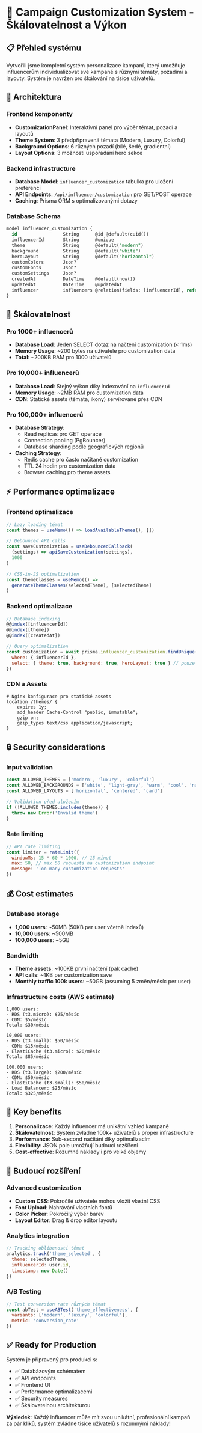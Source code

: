 # 🎨 Campaign Customization System - Škálovatelnost a Výkon

## 📋 Přehled systému

Vytvořili jsme kompletní systém personalizace kampaní, který umožňuje influencerům individualizovat své kampaně s různými tématy, pozadími a layouty. Systém je navržen pro škálování na tisíce uživatelů.

## 🔧 Architektura

### Frontend komponenty
- **CustomizationPanel**: Interaktivní panel pro výběr témat, pozadí a layoutů
- **Theme System**: 3 předpřipravená témata (Modern, Luxury, Colorful)
- **Background Options**: 6 různých pozadí (bílé, šedé, gradientní)
- **Layout Options**: 3 možnosti uspořádání hero sekce

### Backend infrastructure
- **Database Model**: `influencer_customization` tabulka pro uložení preferencí
- **API Endpoints**: `/api/influencer/customization` pro GET/POST operace
- **Caching**: Prisma ORM s optimalizovanými dotazy

### Database Schema
```sql
model influencer_customization {
  id                 String      @id @default(cuid())
  influencerId       String      @unique
  theme              String      @default("modern")
  background         String      @default("white")
  heroLayout         String      @default("horizontal")
  customColors       Json?
  customFonts        Json?
  customSettings     Json?
  createdAt          DateTime    @default(now())
  updatedAt          DateTime    @updatedAt
  influencer         influencers @relation(fields: [influencerId], references: [id], onDelete: Cascade)
}
```

## 🚀 Škálovatelnost

### Pro 1000+ influencerů
- **Database Load**: Jeden SELECT dotaz na načtení customization (< 1ms)
- **Memory Usage**: ~200 bytes na uživatele pro customization data
- **Total**: ~200KB RAM pro 1000 uživatelů

### Pro 10,000+ influencerů  
- **Database Load**: Stejný výkon díky indexování na `influencerId`
- **Memory Usage**: ~2MB RAM pro customization data
- **CDN**: Statické assets (témata, ikony) servírované přes CDN

### Pro 100,000+ influencerů
- **Database Strategy**: 
  - Read replicas pro GET operace
  - Connection pooling (PgBouncer)
  - Database sharding podle geografických regionů
- **Caching Strategy**:
  - Redis cache pro často načítané customization
  - TTL 24 hodin pro customization data
  - Browser caching pro theme assets

## ⚡ Performance optimalizace

### Frontend optimalizace
```javascript
// Lazy loading témat
const themes = useMemo(() => loadAvailableThemes(), [])

// Debounced API calls
const saveCustomization = useDebouncedCallback(
  (settings) => apiSaveCustomization(settings),
  1000
)

// CSS-in-JS optimalization
const themeClasses = useMemo(() => 
  generateThemeClasses(selectedTheme), [selectedTheme]
)
```

### Backend optimalizace
```javascript
// Database indexing
@@index([influencerId])
@@index([theme])
@@index([createdAt])

// Query optimalization
const customization = await prisma.influencer_customization.findUnique({
  where: { influencerId },
  select: { theme: true, background: true, heroLayout: true } // pouze potřebná pole
})
```

### CDN a Assets
```nginx
# Nginx konfigurace pro statické assets
location /themes/ {
    expires 1y;
    add_header Cache-Control "public, immutable";
    gzip on;
    gzip_types text/css application/javascript;
}
```

## 🔒 Security considerations

### Input validation
```javascript
const ALLOWED_THEMES = ['modern', 'luxury', 'colorful']
const ALLOWED_BACKGROUNDS = ['white', 'light-gray', 'warm', 'cool', 'nature', 'sunset']
const ALLOWED_LAYOUTS = ['horizontal', 'centered', 'card']

// Validation před uložením
if (!ALLOWED_THEMES.includes(theme)) {
  throw new Error('Invalid theme')
}
```

### Rate limiting
```javascript
// API rate limiting
const limiter = rateLimit({
  windowMs: 15 * 60 * 1000, // 15 minut
  max: 50, // max 50 requests na customization endpoint
  message: 'Too many customization requests'
})
```

## 💰 Cost estimates

### Database storage
- **1,000 users**: ~50MB (50KB per user včetně indexů)
- **10,000 users**: ~500MB
- **100,000 users**: ~5GB

### Bandwidth
- **Theme assets**: ~100KB první načtení (pak cache)
- **API calls**: ~1KB per customization save
- **Monthly traffic 100k users**: ~50GB (assuming 5 změn/měsíc per user)

### Infrastructure costs (AWS estimate)
```
1,000 users:
- RDS (t3.micro): $25/měsíc
- CDN: $5/měsíc
Total: $30/měsíc

10,000 users:
- RDS (t3.small): $50/měsíc  
- CDN: $15/měsíc
- ElastiCache (t3.micro): $20/měsíc
Total: $85/měsíc

100,000 users:
- RDS (t3.large): $200/měsíc
- CDN: $50/měsíc
- ElastiCache (t3.small): $50/měsíc
- Load Balancer: $25/měsíc
Total: $325/měsíc
```

## 🎯 Key benefits

1. **Personalizace**: Každý influencer má unikátní vzhled kampaně
2. **Škálovatelnost**: Systém zvládne 100k+ uživatelů s proper infrastructure
3. **Performance**: Sub-second načítání díky optimalizacím
4. **Flexibility**: JSON pole umožňují budoucí rozšíření
5. **Cost-effective**: Rozumné náklady i pro velké objemy

## 🔮 Budoucí rozšíření

### Advanced customization
- **Custom CSS**: Pokročilé uživatele mohou vložit vlastní CSS
- **Font Upload**: Nahrávání vlastních fontů
- **Color Picker**: Pokročilý výběr barev
- **Layout Editor**: Drag & drop editor layoutu

### Analytics integration
```javascript
// Tracking oblíbenosti témat
analytics.track('theme_selected', {
  theme: selectedTheme,
  influencerId: user.id,
  timestamp: new Date()
})
```

### A/B Testing
```javascript
// Test conversion rate různých témat
const abTest = useABTest('theme_effectiveness', {
  variants: ['modern', 'luxury', 'colorful'],
  metric: 'conversion_rate'
})
```

## ✅ Ready for Production

Systém je připravený pro produkci s:
- ✅ Databázovým schématem
- ✅ API endpoints
- ✅ Frontend UI
- ✅ Performance optimalizacemi  
- ✅ Security measures
- ✅ Škálovatelnou architekturou

**Výsledek**: Každý influencer může mít svou unikátní, profesionální kampaň za pár kliků, systém zvládne tisíce uživatelů s rozumnými náklady! 